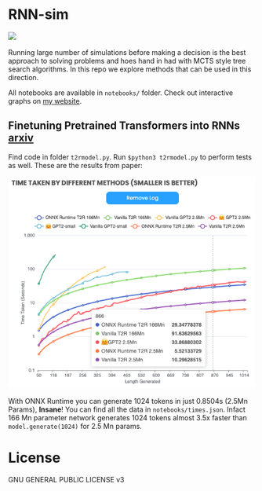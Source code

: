 # RNN-sim

<a href="https://nimblebox.ai/explore/project/pretrained-transformers-as-rnns-4168"><img src="https://img.shields.io/badge/NBXplore-Run on Nimblebox.ai-blue"></a>

Running large number of simulations before making a decision is the best approach to solving problems and hoes hand in had with MCTS style tree search algorithms. In this repo we explore methods that can be used in this direction.

All notebooks are available in `notebooks/` folder. Check out interactive graphs on [my website](https://yashbonde.github.io/blogs/rnn-sim.html).

## Finetuning Pretrained Transformers into RNNs [arxiv](https://arxiv.org/pdf/2103.13076.pdf)

Find code in folder `t2rmodel.py`. Run `$python3 t2rmodel.py` to perform tests as well. These are the results from paper:

<p align="center">
  <img src="notebooks/sample_on_website.png">
</p>

With ONNX Runtime you can generate 1024 tokens in just 0.8504s (2.5Mn Params), **Insane**! You can find all the data in `notebooks/times.json`. Infact 166 Mn parameter network generates 1024 tokens almost 3.5x faster than `model.generate(1024)` for 2.5 Mn params.

# License

GNU GENERAL PUBLIC LICENSE v3
